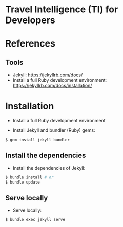 Travel Intelligence (TI) for Developers
=======================================


# References

## Tools
* Jekyll: https://jekyllrb.com/docs/
* Install a full Ruby development environment: https://jekyllrb.com/docs/installation/

# Installation

* Install a full Ruby development environment

* Install Jekyll and bundler (Ruby) gems:
```bash
$ gem install jekyll bundler
```

## Install the dependencies
* Install the dependencies of Jekyll:
```bash
$ bundle install # or
$ bundle update
```

## Serve locally
* Serve locally:
```bash
$ bundle exec jekyll serve
```



